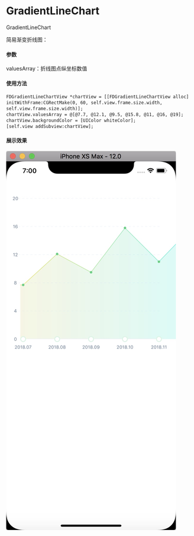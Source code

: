 # GradientLineChart
GradientLineChart

简易渐变折线图：

#### 参数
valuesArray：折线图点纵坐标数值


#### 使用方法
```
FDGradientLineChartView *chartView = [[FDGradientLineChartView alloc] initWithFrame:CGRectMake(0, 60, self.view.frame.size.width, self.view.frame.size.width)];
chartView.valuesArray = @[@7.7, @12.1, @9.5, @15.8, @11, @16, @19];
chartView.backgroundColor = [UIColor whiteColor];
[self.view addSubview:chartView];
```

#### 展示效果
![效果图展示](https://github.com/Evelyn-zn/GradientLineChart/blob/master/images/%E6%95%88%E6%9E%9C%E5%9B%BE.png)



